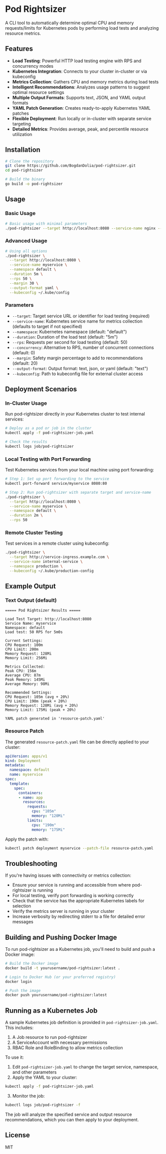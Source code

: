 # Pod Rightsizer

A CLI tool to automatically determine optimal CPU and memory requests/limits for Kubernetes pods by performing load tests and analyzing resource metrics.

## Features

- **Load Testing**: Powerful HTTP load testing engine with RPS and concurrency modes
- **Kubernetes Integration**: Connects to your cluster in-cluster or via kubeconfig
- **Metrics Collection**: Gathers CPU and memory metrics during load tests
- **Intelligent Recommendations**: Analyzes usage patterns to suggest optimal resource settings
- **Multiple Output Formats**: Supports text, JSON, and YAML output formats
- **YAML Patch Generation**: Creates ready-to-apply Kubernetes YAML patches
- **Flexible Deployment**: Run locally or in-cluster with separate service targeting
- **Detailed Metrics**: Provides average, peak, and percentile resource utilization

## Installation

```bash
# Clone the repository
git clone https://github.com/BogdanDolia/pod-rightsizer.git
cd pod-rightsizer

# Build the binary
go build -o pod-rightsizer
```

## Usage

### Basic Usage

```bash
# Basic usage with minimal parameters
./pod-rightsizer --target http://localhost:8080 --service-name nginx --namespace default --duration 1m --rps 500
```

### Advanced Usage

```bash
# Using all options
./pod-rightsizer \
  --target http://localhost:8080 \
  --service-name myservice \
  --namespace default \
  --duration 5m \
  --rps 50 \
  --margin 30 \
  --output-format yaml \
  --kubeconfig ~/.kube/config
```

### Parameters

- `--target`: Target service URL or identifier for load testing (required)
- `--service-name`: Kubernetes service name for metrics collection (defaults to target if not specified)
- `--namespace`: Kubernetes namespace (default: "default")
- `--duration`: Duration of the load test (default: "5m")
- `--rps`: Requests per second for load testing (default: 50)
- `--concurrency`: Alternative to RPS, number of concurrent connections (default: 0)
- `--margin`: Safety margin percentage to add to recommendations (default: 20)
- `--output-format`: Output format: text, json, or yaml (default: "text")
- `--kubeconfig`: Path to kubeconfig file for external cluster access

## Deployment Scenarios

### In-Cluster Usage

Run pod-rightsizer directly in your Kubernetes cluster to test internal services:

```bash
# Deploy as a pod or job in the cluster
kubectl apply -f pod-rightsizer-job.yaml

# Check the results
kubectl logs job/pod-rightsizer
```

### Local Testing with Port Forwarding

Test Kubernetes services from your local machine using port forwarding:

```bash
# Step 1: Set up port forwarding to the service
kubectl port-forward service/myservice 8080:80

# Step 2: Run pod-rightsizer with separate target and service-name
./pod-rightsizer \
  --target http://localhost:8080 \
  --service-name myservice \
  --namespace default \
  --duration 2m \
  --rps 50
```

### Remote Cluster Testing

Test services in a remote cluster using kubeconfig:

```bash
./pod-rightsizer \
  --target http://service-ingress.example.com \
  --service-name internal-service \
  --namespace production \
  --kubeconfig ~/.kube/production-config
```

## Example Output

### Text Output (default)

```
===== Pod Rightsizer Results =====

Load Test Target: http://localhost:8080
Service Name: myservice
Namespace: default
Load test: 50 RPS for 5m0s

Current Settings:
CPU Request: 100m
CPU Limit: 200m
Memory Request: 128Mi
Memory Limit: 256Mi

Metrics Collected:
Peak CPU: 156m
Average CPU: 87m
Peak Memory: 145Mi
Average Memory: 98Mi

Recommended Settings:
CPU Request: 105m (avg + 20%)
CPU Limit: 190m (peak + 20%)
Memory Request: 120Mi (avg + 20%)
Memory Limit: 175Mi (peak + 20%)

YAML patch generated in 'resource-patch.yaml'
```

### Resource Patch 

The generated `resource-patch.yaml` file can be directly applied to your cluster:

```yaml
apiVersion: apps/v1
kind: Deployment
metadata:
  namespace: default
  name: myservice
spec:
  template:
    spec:
      containers:
      - name: app
        resources:
          requests:
            cpu: "105m"
            memory: "120Mi"
          limits:
            cpu: "190m"
            memory: "175Mi"
```

Apply the patch with:

```bash
kubectl patch deployment myservice --patch-file resource-patch.yaml
```

## Troubleshooting

If you're having issues with connectivity or metrics collection:

- Ensure your service is running and accessible from where pod-rightsizer is running
- For local testing, verify port forwarding is working correctly
- Check that the service has the appropriate Kubernetes labels for selection
- Verify the metrics server is running in your cluster
- Increase verbosity by redirecting stderr to a file for detailed error messages

## Building and Pushing Docker Image

To run pod-rightsizer as a Kubernetes job, you'll need to build and push a Docker image:

```bash
# Build the Docker image
docker build -t yourusername/pod-rightsizer:latest .

# Login to Docker Hub (or your preferred registry)
docker login

# Push the image
docker push yourusername/pod-rightsizer:latest
```

## Running as a Kubernetes Job

A sample Kubernetes job definition is provided in `pod-rightsizer-job.yaml`. This includes:

1. A Job resource to run pod-rightsizer
2. A ServiceAccount with necessary permissions
3. RBAC Role and RoleBinding to allow metrics collection

To use it:

1. Edit `pod-rightsizer-job.yaml` to change the target service, namespace, and other parameters
2. Apply the YAML to your cluster:

```bash
kubectl apply -f pod-rightsizer-job.yaml
```

3. Monitor the job:

```bash
kubectl logs job/pod-rightsizer -f
```

The job will analyze the specified service and output resource recommendations, which you can then apply to your deployment.

## License

MIT